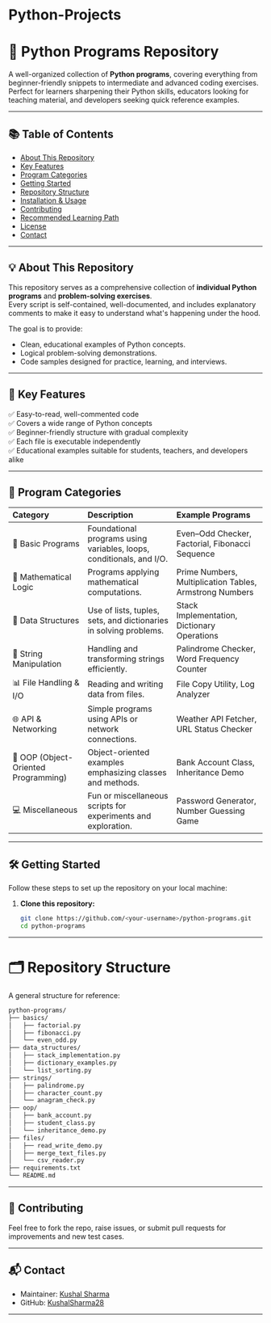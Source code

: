 # Python-Projects

# 🐍 Python Programs Repository

A well-organized collection of **Python programs**, covering everything from beginner-friendly snippets to intermediate and advanced coding exercises.  
Perfect for learners sharpening their Python skills, educators looking for teaching material, and developers seeking quick reference examples.

---

## 📚 Table of Contents

- [About This Repository](#-about-this-repository)
- [Key Features](#-key-features)
- [Program Categories](#-program-categories)
- [Getting Started](#-getting-started)
- [Repository Structure](#-repository-structure)
- [Installation & Usage](#️-installation--usage)
- [Contributing](#-contributing)
- [Recommended Learning Path](#-recommended-learning-path)
- [License](#-license)
- [Contact](#-contact)

---

## 💡 About This Repository

This repository serves as a comprehensive collection of **individual Python programs** and **problem-solving exercises**.  
Every script is self-contained, well-documented, and includes explanatory comments to make it easy to understand what's happening under the hood.

The goal is to provide:
- Clean, educational examples of Python concepts.
- Logical problem-solving demonstrations.
- Code samples designed for practice, learning, and interviews.

---

## 🌟 Key Features

✅ Easy-to-read, well-commented code  
✅ Covers a wide range of Python concepts  
✅ Beginner-friendly structure with gradual complexity  
✅ Each file is executable independently  
✅ Educational examples suitable for students, teachers, and developers alike

---

## 🧩 Program Categories

| Category | Description | Example Programs |
|:----------|:-------------|:------------------|
| 🔢 Basic Programs | Foundational programs using variables, loops, conditionals, and I/O. | Even–Odd Checker, Factorial, Fibonacci Sequence |
| 🧮 Mathematical Logic | Programs applying mathematical computations. | Prime Numbers, Multiplication Tables, Armstrong Numbers |
| 🧠 Data Structures | Use of lists, tuples, sets, and dictionaries in solving problems. | Stack Implementation, Dictionary Operations |
| 🧰 String Manipulation | Handling and transforming strings efficiently. | Palindrome Checker, Word Frequency Counter |
| 📊 File Handling & I/O | Reading and writing data from files. | File Copy Utility, Log Analyzer |
| 🌐 API & Networking | Simple programs using APIs or network connections. | Weather API Fetcher, URL Status Checker |
| 🧪 OOP (Object-Oriented Programming) | Object-oriented examples emphasizing classes and methods. | Bank Account Class, Inheritance Demo |
| 💻 Miscellaneous | Fun or miscellaneous scripts for experiments and exploration. | Password Generator, Number Guessing Game |

---

## 🛠 Getting Started

Follow these steps to set up the repository on your local machine:

1. **Clone this repository:**
   ```bash
   git clone https://github.com/<your-username>/python-programs.git
   cd python-programs
   ```

---

# 🗂 Repository Structure

A general structure for reference:
```bash
python-programs/
├── basics/
│   ├── factorial.py
│   ├── fibonacci.py
│   └── even_odd.py
├── data_structures/
│   ├── stack_implementation.py
│   ├── dictionary_examples.py
│   └── list_sorting.py
├── strings/
│   ├── palindrome.py
│   ├── character_count.py
│   └── anagram_check.py
├── oop/
│   ├── bank_account.py
│   ├── student_class.py
│   └── inheritance_demo.py
├── files/
│   ├── read_write_demo.py
│   ├── merge_text_files.py
│   └── csv_reader.py
├── requirements.txt
└── README.md
```
---
## 🤝 Contributing

Feel free to fork the repo, raise issues, or submit pull requests for improvements and new test cases.

---

## 📬 Contact

* Maintainer: [Kushal Sharma](mailto:kushalsharma28499@gmail.com)
* GitHub: [KushalSharma28](https://github.com/KushalSharma28)

---
